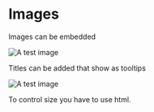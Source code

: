 # Images

Images can be embedded

 ![A test image](testimage.png)

 Titles can be added that show as tooltips

 ![A test image](testimage.png "optional title")

 To control size you have to use html.
